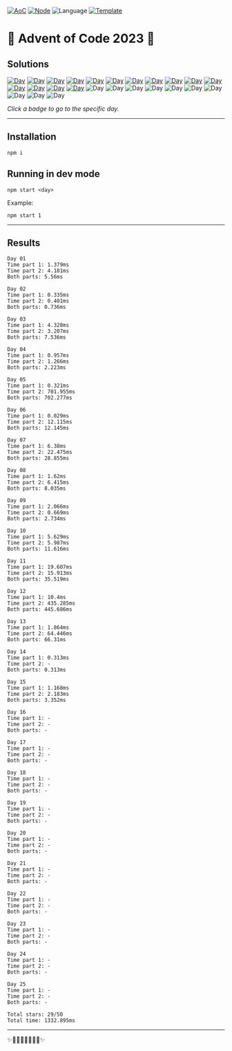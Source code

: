<!-- Entries between SOLUTIONS and RESULTS tags are auto-generated -->

[![AoC](https://badgen.net/badge/AoC/2023/blue)](https://adventofcode.com/2023)
[![Node](https://badgen.net/badge/Node/v16.13.0+/blue)](https://nodejs.org/en/download/)
![Language](https://badgen.net/badge/Language/JavaScript/blue)
[![Template](https://badgen.net/badge/Template/aocrunner/blue)](https://github.com/caderek/aocrunner)

# 🎄 Advent of Code 2023 🎄

## Solutions

<!--SOLUTIONS-->

[![Day](https://badgen.net/badge/01/%E2%98%85%E2%98%85/green)](src/day01)
[![Day](https://badgen.net/badge/02/%E2%98%85%E2%98%85/green)](src/day02)
[![Day](https://badgen.net/badge/03/%E2%98%85%E2%98%85/green)](src/day03)
[![Day](https://badgen.net/badge/04/%E2%98%85%E2%98%85/green)](src/day04)
[![Day](https://badgen.net/badge/05/%E2%98%85%E2%98%85/green)](src/day05)
[![Day](https://badgen.net/badge/06/%E2%98%85%E2%98%85/green)](src/day06)
[![Day](https://badgen.net/badge/07/%E2%98%85%E2%98%85/green)](src/day07)
[![Day](https://badgen.net/badge/08/%E2%98%85%E2%98%85/green)](src/day08)
[![Day](https://badgen.net/badge/09/%E2%98%85%E2%98%85/green)](src/day09)
[![Day](https://badgen.net/badge/10/%E2%98%85%E2%98%85/green)](src/day10)
[![Day](https://badgen.net/badge/11/%E2%98%85%E2%98%85/green)](src/day11)
[![Day](https://badgen.net/badge/12/%E2%98%85%E2%98%85/green)](src/day12)
[![Day](https://badgen.net/badge/13/%E2%98%85%E2%98%85/green)](src/day13)
[![Day](https://badgen.net/badge/14/%E2%98%85%E2%98%86/yellow)](src/day14)
[![Day](https://badgen.net/badge/15/%E2%98%85%E2%98%85/green)](src/day15)
![Day](https://badgen.net/badge/16/%E2%98%86%E2%98%86/gray)
![Day](https://badgen.net/badge/17/%E2%98%86%E2%98%86/gray)
![Day](https://badgen.net/badge/18/%E2%98%86%E2%98%86/gray)
![Day](https://badgen.net/badge/19/%E2%98%86%E2%98%86/gray)
![Day](https://badgen.net/badge/20/%E2%98%86%E2%98%86/gray)
![Day](https://badgen.net/badge/21/%E2%98%86%E2%98%86/gray)
![Day](https://badgen.net/badge/22/%E2%98%86%E2%98%86/gray)
![Day](https://badgen.net/badge/23/%E2%98%86%E2%98%86/gray)
![Day](https://badgen.net/badge/24/%E2%98%86%E2%98%86/gray)
![Day](https://badgen.net/badge/25/%E2%98%86%E2%98%86/gray)

<!--/SOLUTIONS-->

_Click a badge to go to the specific day._

---

## Installation

```
npm i
```

## Running in dev mode

```
npm start <day>
```

Example:

```
npm start 1
```

---

## Results

<!--RESULTS-->

```
Day 01
Time part 1: 1.379ms
Time part 2: 4.181ms
Both parts: 5.56ms
```

```
Day 02
Time part 1: 0.335ms
Time part 2: 0.401ms
Both parts: 0.736ms
```

```
Day 03
Time part 1: 4.328ms
Time part 2: 3.207ms
Both parts: 7.536ms
```

```
Day 04
Time part 1: 0.957ms
Time part 2: 1.266ms
Both parts: 2.223ms
```

```
Day 05
Time part 1: 0.321ms
Time part 2: 701.955ms
Both parts: 702.277ms
```

```
Day 06
Time part 1: 0.029ms
Time part 2: 12.115ms
Both parts: 12.145ms
```

```
Day 07
Time part 1: 6.38ms
Time part 2: 22.475ms
Both parts: 28.855ms
```

```
Day 08
Time part 1: 1.62ms
Time part 2: 6.415ms
Both parts: 8.035ms
```

```
Day 09
Time part 1: 2.066ms
Time part 2: 0.669ms
Both parts: 2.734ms
```

```
Day 10
Time part 1: 5.629ms
Time part 2: 5.987ms
Both parts: 11.616ms
```

```
Day 11
Time part 1: 19.607ms
Time part 2: 15.913ms
Both parts: 35.519ms
```

```
Day 12
Time part 1: 10.4ms
Time part 2: 435.285ms
Both parts: 445.686ms
```

```
Day 13
Time part 1: 1.864ms
Time part 2: 64.446ms
Both parts: 66.31ms
```

```
Day 14
Time part 1: 0.313ms
Time part 2: -
Both parts: 0.313ms
```

```
Day 15
Time part 1: 1.168ms
Time part 2: 2.183ms
Both parts: 3.352ms
```

```
Day 16
Time part 1: -
Time part 2: -
Both parts: -
```

```
Day 17
Time part 1: -
Time part 2: -
Both parts: -
```

```
Day 18
Time part 1: -
Time part 2: -
Both parts: -
```

```
Day 19
Time part 1: -
Time part 2: -
Both parts: -
```

```
Day 20
Time part 1: -
Time part 2: -
Both parts: -
```

```
Day 21
Time part 1: -
Time part 2: -
Both parts: -
```

```
Day 22
Time part 1: -
Time part 2: -
Both parts: -
```

```
Day 23
Time part 1: -
Time part 2: -
Both parts: -
```

```
Day 24
Time part 1: -
Time part 2: -
Both parts: -
```

```
Day 25
Time part 1: -
Time part 2: -
Both parts: -
```

```
Total stars: 29/50
Total time: 1332.895ms
```

<!--/RESULTS-->

---

✨🎄🎁🎄🎅🎄🎁🎄✨